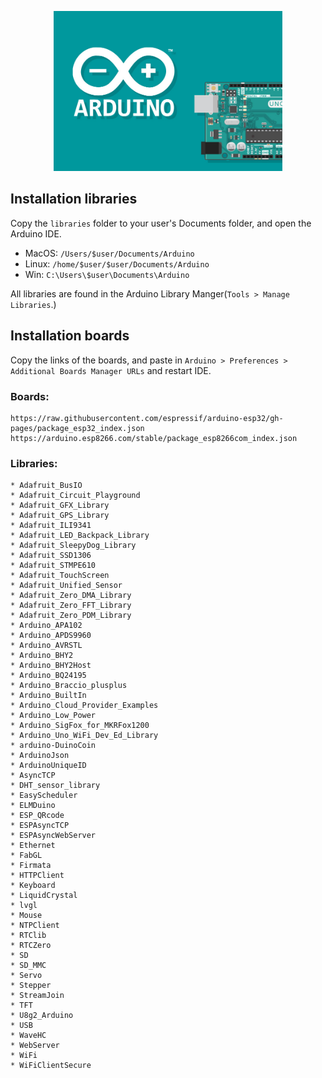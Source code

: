 <p align="center">
  <img height="256" src="images/logo.jpeg">
</p>

## Installation libraries
Copy the `libraries` folder to your user's Documents folder, and open the Arduino IDE.

 - MacOS: `/Users/$user/Documents/Arduino`
 - Linux: `/home/$user/$user/Documents/Arduino`
 - Win: `C:\Users\$user\Documents\Arduino`

All libraries are found in the Arduino Library Manger(`Tools > Manage Libraries`.)

## Installation boards
Copy the links of the boards, and paste in `Arduino > Preferences > Additional Boards Manager URLs` and restart IDE.

### Boards:
```
https://raw.githubusercontent.com/espressif/arduino-esp32/gh-pages/package_esp32_index.json
https://arduino.esp8266.com/stable/package_esp8266com_index.json
```

### Libraries:
```
* Adafruit_BusIO
* Adafruit_Circuit_Playground
* Adafruit_GFX_Library
* Adafruit_GPS_Library
* Adafruit_ILI9341
* Adafruit_LED_Backpack_Library
* Adafruit_SleepyDog_Library
* Adafruit_SSD1306
* Adafruit_STMPE610
* Adafruit_TouchScreen
* Adafruit_Unified_Sensor
* Adafruit_Zero_DMA_Library
* Adafruit_Zero_FFT_Library
* Adafruit_Zero_PDM_Library
* Arduino_APA102
* Arduino_APDS9960
* Arduino_AVRSTL
* Arduino_BHY2
* Arduino_BHY2Host
* Arduino_BQ24195
* Arduino_Braccio_plusplus
* Arduino_BuiltIn
* Arduino_Cloud_Provider_Examples
* Arduino_Low_Power
* Arduino_SigFox_for_MKRFox1200
* Arduino_Uno_WiFi_Dev_Ed_Library
* arduino-DuinoCoin
* ArduinoJson
* ArduinoUniqueID
* AsyncTCP
* DHT_sensor_library
* EasyScheduler
* ELMDuino
* ESP_QRcode
* ESPAsyncTCP
* ESPAsyncWebServer
* Ethernet
* FabGL
* Firmata
* HTTPClient
* Keyboard
* LiquidCrystal
* lvgl
* Mouse
* NTPClient
* RTClib
* RTCZero
* SD
* SD_MMC
* Servo
* Stepper
* StreamJoin
* TFT
* U8g2_Arduino
* USB
* WaveHC
* WebServer
* WiFi
* WiFiClientSecure
```
